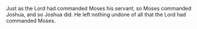 Just as the Lord had commanded Moses his servant, so Moses commanded Joshua, and so Joshua did. He left nothing undone of all that the Lord had commanded Moses.
